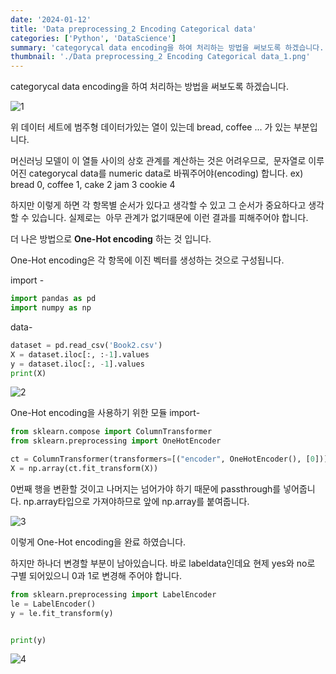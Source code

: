 ```yaml
---
date: '2024-01-12'
title: 'Data preprocessing_2 Encoding Categorical data'
categories: ['Python', 'DataScience']
summary: 'categorycal data encoding을 하여 처리하는 방법을 써보도록 하겠습니다.'
thumbnail: './Data preprocessing_2 Encoding Categorical data_1.png'
---
```


categorycal data encoding을 하여 처리하는 방법을 써보도록 하겠습니다.

![1](https://i.ibb.co/jbcPn1z/Data-preprocessing-1-missing-data-1.png)

위 데이터 세트에 범주형 데이터가있는 열이 있는데 bread, coffee ... 가 있는 부분입니다.

머신러닝 모델이 이 열들 사이의 상호 관계를 계산하는 것은 어려우므로, 
문자열로 이루어진 categorycal data를 numeric data로 바꿔주어야(encoding) 합니다.
ex) bread 0, coffee 1, cake 2 jam 3 cookie 4

하지만 이렇게 하면 각 항목별 순서가 있다고 생각할 수 있고 그 순서가 중요하다고 생각 할 수 있습니다.
실제로는  아무 관계가 없기때문에 이런 결과를 피해주어야 합니다.

더 나은 방법으로 **One-Hot encoding** 하는 것 입니다.

One-Hot encoding은 각 항목에 이진 벡터를 생성하는 것으로 구성됩니다.

import -

```python
import pandas as pd
import numpy as np
```

data-

```python
dataset = pd.read_csv('Book2.csv')
X = dataset.iloc[:, :-1].values
y = dataset.iloc[:, -1].values
print(X)
```

![2](https://i.ibb.co/DR9s5Bp/Data-preprocessing-2-Encoding-Categorical-data-2.png)

One-Hot encoding을 사용하기 위한 모듈 import-

```python
from sklearn.compose import ColumnTransformer
from sklearn.preprocessing import OneHotEncoder
```

```python
ct = ColumnTransformer(transformers=[("encoder", OneHotEncoder(), [0])], remainder="passthrough")
X = np.array(ct.fit_transform(X))
```

0번째 행을 변환할 것이고 나머지는 넘어가야 하기 때문에 passthrough를 넣어줍니다.
np.array타입으로 가져야하므로 앞에 np.array를 붙여줍니다.

![3](https://i.ibb.co/rFghvfm/Data-preprocessing-2-Encoding-Categorical-data-3.png)

이렇게 One-Hot encoding을 완료 하였습니다.

하지만 하나더 변경할 부분이 남아있습니다. 바로 labeldata인데요
현제 yes와 no로 구별 되어있으니 0과 1로 변경해 주어야 합니다.

```python
from sklearn.preprocessing import LabelEncoder
le = LabelEncoder()
y = le.fit_transform(y)


print(y)
```

![4](https://i.ibb.co/SXVdYLc/Data-preprocessing-2-Encoding-Categorical-data-4.png)
